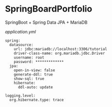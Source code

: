 # SpringBoardPortfolio
SpringBoot + Spring Data JPA + MariaDB

*application.yml*
```
spring:
  datasource:
    url: jdbc:mariadb://localhost:3306/tutorial
    driver-class-name: org.mariadb.jdbc.Driver
    username: root
    password: *************
  jpa:
    open-in-view: false
    generate-ddl: true
    show-sql: true
    hibernate:
      ddl-auto: update

logging.level:
  org.hibernate.type: trace
```
